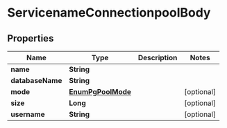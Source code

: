 # ServicenameConnectionpoolBody

## Properties
Name | Type | Description | Notes
------------ | ------------- | ------------- | -------------
**name** | **String** |  | 
**databaseName** | **String** |  | 
**mode** | [**EnumPgPoolMode**](EnumPgPoolMode.md) |  |  [optional]
**size** | **Long** |  |  [optional]
**username** | **String** |  |  [optional]

